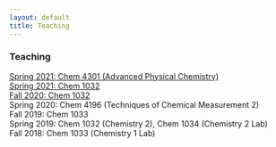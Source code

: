 ```yaml
---
layout: default
title: Teaching
---
```

### Teaching
[Spring 2021: Chem 4301 (Advanced Physical Chemistry)](chem4301/Chem4301.md)  
[Spring 2021: Chem 1032](chem1032_fall2020/Chem1032.md)   
[Fall 2020: Chem 1032](chem1032_fall2020/Chem1032.md)  
Spring 2020: Chem 4196 (Techniques of Chemical Measurement 2)  
Fall 2019: Chem 1033  
Spring 2019: Chem 1032 (Chemistry 2), Chem 1034 (Chemistry 2 Lab)  
Fall 2018: Chem 1033 (Chemistry 1 Lab) 
